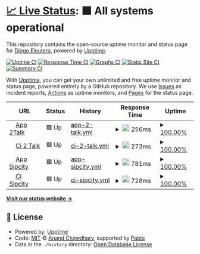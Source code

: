# [📈 Live Status](https://desdiogo.github.io/upptime): <!--live status--> **🟩 All systems operational**

This repository contains the open-source uptime monitor and status page for [Diogo Eleutero](https://portifolio.desdiogo.com.br/), powered by [Upptime](https://github.com/upptime/upptime).

[![Uptime CI](https://github.com/desdiogo/upptime/workflows/Uptime%20CI/badge.svg)](https://github.com/desdiogo/upptime/actions?query=workflow%3A%22Uptime+CI%22)
[![Response Time CI](https://github.com/desdiogo/upptime/workflows/Response%20Time%20CI/badge.svg)](https://github.com/desdiogo/upptime/actions?query=workflow%3A%22Response+Time+CI%22)
[![Graphs CI](https://github.com/desdiogo/upptime/workflows/Graphs%20CI/badge.svg)](https://github.com/desdiogo/upptime/actions?query=workflow%3A%22Graphs+CI%22)
[![Static Site CI](https://github.com/desdiogo/upptime/workflows/Static%20Site%20CI/badge.svg)](https://github.com/desdiogo/upptime/actions?query=workflow%3A%22Static+Site+CI%22)
[![Summary CI](https://github.com/desdiogo/upptime/workflows/Summary%20CI/badge.svg)](https://github.com/desdiogo/upptime/actions?query=workflow%3A%22Summary+CI%22)

With [Upptime](https://upptime.js.org), you can get your own unlimited and free uptime monitor and status page, powered entirely by a GitHub repository. We use [Issues](https://github.com/desdiogo/upptime/issues) as incident reports, [Actions](https://github.com/desdiogo/upptime/actions) as uptime monitors, and [Pages](https://desdiogo.github.io/upptime) for the status page.

<!--start: status pages-->
<!-- This summary is generated by Upptime (https://github.com/upptime/upptime) -->
<!-- Do not edit this manually, your changes will be overwritten -->
<!-- prettier-ignore -->
| URL | Status | History | Response Time | Uptime |
| --- | ------ | ------- | ------------- | ------ |
| <img alt="" src="https://app.2talk.com/2talk/favicon-32x32.png" height="13"> [App 2Talk](https://app.2talk.com) | 🟩 Up | [app-2-talk.yml](https://github.com/desdiogo/uptime/commits/HEAD/history/app-2-talk.yml) | <details><summary><img alt="Response time graph" src="./graphs/app-2-talk/response-time-week.png" height="20"> 256ms</summary><br><a href="https://desdiogo.github.io/uptime/history/app-2-talk"><img alt="Response time 256" src="https://img.shields.io/endpoint?url=https%3A%2F%2Fraw.githubusercontent.com%2Fdesdiogo%2Fuptime%2FHEAD%2Fapi%2Fapp-2-talk%2Fresponse-time.json"></a><br><a href="https://desdiogo.github.io/uptime/history/app-2-talk"><img alt="24-hour response time 256" src="https://img.shields.io/endpoint?url=https%3A%2F%2Fraw.githubusercontent.com%2Fdesdiogo%2Fuptime%2FHEAD%2Fapi%2Fapp-2-talk%2Fresponse-time-day.json"></a><br><a href="https://desdiogo.github.io/uptime/history/app-2-talk"><img alt="7-day response time 256" src="https://img.shields.io/endpoint?url=https%3A%2F%2Fraw.githubusercontent.com%2Fdesdiogo%2Fuptime%2FHEAD%2Fapi%2Fapp-2-talk%2Fresponse-time-week.json"></a><br><a href="https://desdiogo.github.io/uptime/history/app-2-talk"><img alt="30-day response time 256" src="https://img.shields.io/endpoint?url=https%3A%2F%2Fraw.githubusercontent.com%2Fdesdiogo%2Fuptime%2FHEAD%2Fapi%2Fapp-2-talk%2Fresponse-time-month.json"></a><br><a href="https://desdiogo.github.io/uptime/history/app-2-talk"><img alt="1-year response time 256" src="https://img.shields.io/endpoint?url=https%3A%2F%2Fraw.githubusercontent.com%2Fdesdiogo%2Fuptime%2FHEAD%2Fapi%2Fapp-2-talk%2Fresponse-time-year.json"></a></details> | <details><summary><a href="https://desdiogo.github.io/uptime/history/app-2-talk">100.00%</a></summary><a href="https://desdiogo.github.io/uptime/history/app-2-talk"><img alt="All-time uptime 100.00%" src="https://img.shields.io/endpoint?url=https%3A%2F%2Fraw.githubusercontent.com%2Fdesdiogo%2Fuptime%2FHEAD%2Fapi%2Fapp-2-talk%2Fuptime.json"></a><br><a href="https://desdiogo.github.io/uptime/history/app-2-talk"><img alt="24-hour uptime 100.00%" src="https://img.shields.io/endpoint?url=https%3A%2F%2Fraw.githubusercontent.com%2Fdesdiogo%2Fuptime%2FHEAD%2Fapi%2Fapp-2-talk%2Fuptime-day.json"></a><br><a href="https://desdiogo.github.io/uptime/history/app-2-talk"><img alt="7-day uptime 100.00%" src="https://img.shields.io/endpoint?url=https%3A%2F%2Fraw.githubusercontent.com%2Fdesdiogo%2Fuptime%2FHEAD%2Fapi%2Fapp-2-talk%2Fuptime-week.json"></a><br><a href="https://desdiogo.github.io/uptime/history/app-2-talk"><img alt="30-day uptime 100.00%" src="https://img.shields.io/endpoint?url=https%3A%2F%2Fraw.githubusercontent.com%2Fdesdiogo%2Fuptime%2FHEAD%2Fapi%2Fapp-2-talk%2Fuptime-month.json"></a><br><a href="https://desdiogo.github.io/uptime/history/app-2-talk"><img alt="1-year uptime 100.00%" src="https://img.shields.io/endpoint?url=https%3A%2F%2Fraw.githubusercontent.com%2Fdesdiogo%2Fuptime%2FHEAD%2Fapi%2Fapp-2-talk%2Fuptime-year.json"></a></details>
| <img alt="" src="https://ci-switch.2talk.com/2talk/favicon-32x32.png" height="13"> [Ci 2 Talk](https://ci-switch.2talk.com/) | 🟩 Up | [ci-2-talk.yml](https://github.com/desdiogo/uptime/commits/HEAD/history/ci-2-talk.yml) | <details><summary><img alt="Response time graph" src="./graphs/ci-2-talk/response-time-week.png" height="20"> 273ms</summary><br><a href="https://desdiogo.github.io/uptime/history/ci-2-talk"><img alt="Response time 273" src="https://img.shields.io/endpoint?url=https%3A%2F%2Fraw.githubusercontent.com%2Fdesdiogo%2Fuptime%2FHEAD%2Fapi%2Fci-2-talk%2Fresponse-time.json"></a><br><a href="https://desdiogo.github.io/uptime/history/ci-2-talk"><img alt="24-hour response time 273" src="https://img.shields.io/endpoint?url=https%3A%2F%2Fraw.githubusercontent.com%2Fdesdiogo%2Fuptime%2FHEAD%2Fapi%2Fci-2-talk%2Fresponse-time-day.json"></a><br><a href="https://desdiogo.github.io/uptime/history/ci-2-talk"><img alt="7-day response time 273" src="https://img.shields.io/endpoint?url=https%3A%2F%2Fraw.githubusercontent.com%2Fdesdiogo%2Fuptime%2FHEAD%2Fapi%2Fci-2-talk%2Fresponse-time-week.json"></a><br><a href="https://desdiogo.github.io/uptime/history/ci-2-talk"><img alt="30-day response time 273" src="https://img.shields.io/endpoint?url=https%3A%2F%2Fraw.githubusercontent.com%2Fdesdiogo%2Fuptime%2FHEAD%2Fapi%2Fci-2-talk%2Fresponse-time-month.json"></a><br><a href="https://desdiogo.github.io/uptime/history/ci-2-talk"><img alt="1-year response time 273" src="https://img.shields.io/endpoint?url=https%3A%2F%2Fraw.githubusercontent.com%2Fdesdiogo%2Fuptime%2FHEAD%2Fapi%2Fci-2-talk%2Fresponse-time-year.json"></a></details> | <details><summary><a href="https://desdiogo.github.io/uptime/history/ci-2-talk">100.00%</a></summary><a href="https://desdiogo.github.io/uptime/history/ci-2-talk"><img alt="All-time uptime 100.00%" src="https://img.shields.io/endpoint?url=https%3A%2F%2Fraw.githubusercontent.com%2Fdesdiogo%2Fuptime%2FHEAD%2Fapi%2Fci-2-talk%2Fuptime.json"></a><br><a href="https://desdiogo.github.io/uptime/history/ci-2-talk"><img alt="24-hour uptime 100.00%" src="https://img.shields.io/endpoint?url=https%3A%2F%2Fraw.githubusercontent.com%2Fdesdiogo%2Fuptime%2FHEAD%2Fapi%2Fci-2-talk%2Fuptime-day.json"></a><br><a href="https://desdiogo.github.io/uptime/history/ci-2-talk"><img alt="7-day uptime 100.00%" src="https://img.shields.io/endpoint?url=https%3A%2F%2Fraw.githubusercontent.com%2Fdesdiogo%2Fuptime%2FHEAD%2Fapi%2Fci-2-talk%2Fuptime-week.json"></a><br><a href="https://desdiogo.github.io/uptime/history/ci-2-talk"><img alt="30-day uptime 100.00%" src="https://img.shields.io/endpoint?url=https%3A%2F%2Fraw.githubusercontent.com%2Fdesdiogo%2Fuptime%2FHEAD%2Fapi%2Fci-2-talk%2Fuptime-month.json"></a><br><a href="https://desdiogo.github.io/uptime/history/ci-2-talk"><img alt="1-year uptime 100.00%" src="https://img.shields.io/endpoint?url=https%3A%2F%2Fraw.githubusercontent.com%2Fdesdiogo%2Fuptime%2FHEAD%2Fapi%2Fci-2-talk%2Fuptime-year.json"></a></details>
| <img alt="" src="https://app.sipcity.com.au/SIPcity/favicon-32x32.png" height="13"> [App Sipcity](https://app.sipcity.com.au/) | 🟩 Up | [app-sipcity.yml](https://github.com/desdiogo/uptime/commits/HEAD/history/app-sipcity.yml) | <details><summary><img alt="Response time graph" src="./graphs/app-sipcity/response-time-week.png" height="20"> 781ms</summary><br><a href="https://desdiogo.github.io/uptime/history/app-sipcity"><img alt="Response time 781" src="https://img.shields.io/endpoint?url=https%3A%2F%2Fraw.githubusercontent.com%2Fdesdiogo%2Fuptime%2FHEAD%2Fapi%2Fapp-sipcity%2Fresponse-time.json"></a><br><a href="https://desdiogo.github.io/uptime/history/app-sipcity"><img alt="24-hour response time 781" src="https://img.shields.io/endpoint?url=https%3A%2F%2Fraw.githubusercontent.com%2Fdesdiogo%2Fuptime%2FHEAD%2Fapi%2Fapp-sipcity%2Fresponse-time-day.json"></a><br><a href="https://desdiogo.github.io/uptime/history/app-sipcity"><img alt="7-day response time 781" src="https://img.shields.io/endpoint?url=https%3A%2F%2Fraw.githubusercontent.com%2Fdesdiogo%2Fuptime%2FHEAD%2Fapi%2Fapp-sipcity%2Fresponse-time-week.json"></a><br><a href="https://desdiogo.github.io/uptime/history/app-sipcity"><img alt="30-day response time 781" src="https://img.shields.io/endpoint?url=https%3A%2F%2Fraw.githubusercontent.com%2Fdesdiogo%2Fuptime%2FHEAD%2Fapi%2Fapp-sipcity%2Fresponse-time-month.json"></a><br><a href="https://desdiogo.github.io/uptime/history/app-sipcity"><img alt="1-year response time 781" src="https://img.shields.io/endpoint?url=https%3A%2F%2Fraw.githubusercontent.com%2Fdesdiogo%2Fuptime%2FHEAD%2Fapi%2Fapp-sipcity%2Fresponse-time-year.json"></a></details> | <details><summary><a href="https://desdiogo.github.io/uptime/history/app-sipcity">100.00%</a></summary><a href="https://desdiogo.github.io/uptime/history/app-sipcity"><img alt="All-time uptime 100.00%" src="https://img.shields.io/endpoint?url=https%3A%2F%2Fraw.githubusercontent.com%2Fdesdiogo%2Fuptime%2FHEAD%2Fapi%2Fapp-sipcity%2Fuptime.json"></a><br><a href="https://desdiogo.github.io/uptime/history/app-sipcity"><img alt="24-hour uptime 100.00%" src="https://img.shields.io/endpoint?url=https%3A%2F%2Fraw.githubusercontent.com%2Fdesdiogo%2Fuptime%2FHEAD%2Fapi%2Fapp-sipcity%2Fuptime-day.json"></a><br><a href="https://desdiogo.github.io/uptime/history/app-sipcity"><img alt="7-day uptime 100.00%" src="https://img.shields.io/endpoint?url=https%3A%2F%2Fraw.githubusercontent.com%2Fdesdiogo%2Fuptime%2FHEAD%2Fapi%2Fapp-sipcity%2Fuptime-week.json"></a><br><a href="https://desdiogo.github.io/uptime/history/app-sipcity"><img alt="30-day uptime 100.00%" src="https://img.shields.io/endpoint?url=https%3A%2F%2Fraw.githubusercontent.com%2Fdesdiogo%2Fuptime%2FHEAD%2Fapi%2Fapp-sipcity%2Fuptime-month.json"></a><br><a href="https://desdiogo.github.io/uptime/history/app-sipcity"><img alt="1-year uptime 100.00%" src="https://img.shields.io/endpoint?url=https%3A%2F%2Fraw.githubusercontent.com%2Fdesdiogo%2Fuptime%2FHEAD%2Fapi%2Fapp-sipcity%2Fuptime-year.json"></a></details>
| <img alt="" src="https://ci-switch.sipcity.com.au/SIPcity/favicon-32x32.png" height="13"> [Ci Sipcity](https://ci-switch.sipcity.com.au/) | 🟩 Up | [ci-sipcity.yml](https://github.com/desdiogo/uptime/commits/HEAD/history/ci-sipcity.yml) | <details><summary><img alt="Response time graph" src="./graphs/ci-sipcity/response-time-week.png" height="20"> 728ms</summary><br><a href="https://desdiogo.github.io/uptime/history/ci-sipcity"><img alt="Response time 728" src="https://img.shields.io/endpoint?url=https%3A%2F%2Fraw.githubusercontent.com%2Fdesdiogo%2Fuptime%2FHEAD%2Fapi%2Fci-sipcity%2Fresponse-time.json"></a><br><a href="https://desdiogo.github.io/uptime/history/ci-sipcity"><img alt="24-hour response time 728" src="https://img.shields.io/endpoint?url=https%3A%2F%2Fraw.githubusercontent.com%2Fdesdiogo%2Fuptime%2FHEAD%2Fapi%2Fci-sipcity%2Fresponse-time-day.json"></a><br><a href="https://desdiogo.github.io/uptime/history/ci-sipcity"><img alt="7-day response time 728" src="https://img.shields.io/endpoint?url=https%3A%2F%2Fraw.githubusercontent.com%2Fdesdiogo%2Fuptime%2FHEAD%2Fapi%2Fci-sipcity%2Fresponse-time-week.json"></a><br><a href="https://desdiogo.github.io/uptime/history/ci-sipcity"><img alt="30-day response time 728" src="https://img.shields.io/endpoint?url=https%3A%2F%2Fraw.githubusercontent.com%2Fdesdiogo%2Fuptime%2FHEAD%2Fapi%2Fci-sipcity%2Fresponse-time-month.json"></a><br><a href="https://desdiogo.github.io/uptime/history/ci-sipcity"><img alt="1-year response time 728" src="https://img.shields.io/endpoint?url=https%3A%2F%2Fraw.githubusercontent.com%2Fdesdiogo%2Fuptime%2FHEAD%2Fapi%2Fci-sipcity%2Fresponse-time-year.json"></a></details> | <details><summary><a href="https://desdiogo.github.io/uptime/history/ci-sipcity">100.00%</a></summary><a href="https://desdiogo.github.io/uptime/history/ci-sipcity"><img alt="All-time uptime 100.00%" src="https://img.shields.io/endpoint?url=https%3A%2F%2Fraw.githubusercontent.com%2Fdesdiogo%2Fuptime%2FHEAD%2Fapi%2Fci-sipcity%2Fuptime.json"></a><br><a href="https://desdiogo.github.io/uptime/history/ci-sipcity"><img alt="24-hour uptime 100.00%" src="https://img.shields.io/endpoint?url=https%3A%2F%2Fraw.githubusercontent.com%2Fdesdiogo%2Fuptime%2FHEAD%2Fapi%2Fci-sipcity%2Fuptime-day.json"></a><br><a href="https://desdiogo.github.io/uptime/history/ci-sipcity"><img alt="7-day uptime 100.00%" src="https://img.shields.io/endpoint?url=https%3A%2F%2Fraw.githubusercontent.com%2Fdesdiogo%2Fuptime%2FHEAD%2Fapi%2Fci-sipcity%2Fuptime-week.json"></a><br><a href="https://desdiogo.github.io/uptime/history/ci-sipcity"><img alt="30-day uptime 100.00%" src="https://img.shields.io/endpoint?url=https%3A%2F%2Fraw.githubusercontent.com%2Fdesdiogo%2Fuptime%2FHEAD%2Fapi%2Fci-sipcity%2Fuptime-month.json"></a><br><a href="https://desdiogo.github.io/uptime/history/ci-sipcity"><img alt="1-year uptime 100.00%" src="https://img.shields.io/endpoint?url=https%3A%2F%2Fraw.githubusercontent.com%2Fdesdiogo%2Fuptime%2FHEAD%2Fapi%2Fci-sipcity%2Fuptime-year.json"></a></details>

<!--end: status pages-->

[**Visit our status website →**](https://desdiogo.github.io/upptime)

## 📄 License

- Powered by: [Upptime](https://github.com/upptime/upptime)
- Code: [MIT](./LICENSE) © [Anand Chowdhary](https://anandchowdhary.com), supported by [Pabio](https://pabio.com)
- Data in the `./history` directory: [Open Database License](https://opendatacommons.org/licenses/odbl/1-0/)

